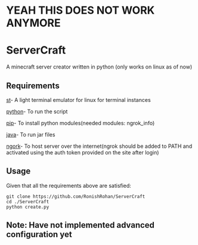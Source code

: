 
# YEAH THIS DOES NOT WORK ANYMORE



# ServerCraft
A minecraft server creator written in python 
(only works on linux as of now)

## Requirements
[st](https://git.suckless.org/st)- A light terminal emulator for linux for terminal instances

[python](https://www.python.org/)- To run the script

[pip](https://pypi.org)- To install python modules(needed modules: ngrok_info)

[java](https://www.java.com/)- To run jar files

[ngork](https://ngrok.com/)- To host server over the internet(ngrok should be added to PATH and activated using the auth token provided on the site after login)


## Usage
Given that all the requirements above are satisfied:
```
git clone https://github.com/RonishRohan/ServerCraft
cd ./ServerCraft
python create.py
```

## Note: Have not implemented advanced configuration yet
